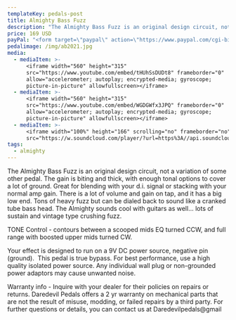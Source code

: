 ```yaml
---
templateKey: pedals-post
title: Almighty Bass Fuzz
description: "The Almighty Bass Fuzz is an original design circuit, not a variation of some other pedal. The gain is biting and thick, with enough tonal options to cover a lot of ground. Great for blending with your d.i. signal or stacking with your normal amp gain. There is a lot of volume and gain on tap,\_and it has a big low end. Tons of heavy fuzz but can be dialed back to sound like a cranked tube bass head. The Almighty sounds cool with guitars as well... lots of sustain and vintage type crushing fuzz.\_"
price: 169 USD
payPal: "<form target=\"paypal\" action=\"https://www.paypal.com/cgi-bin/webscr\" method=\"post\">\n<input type=\"hidden\" name=\"cmd\" value=\"_s-xclick\">\n<input type=\"hidden\" name=\"hosted_button_id\" value=\"EBXN3ZULW28V6\">\n<table>\n<tr><td><input type=\"hidden\" name=\"on0\" value=\"Almighty Bass\">Almighty Bass</td></tr><tr><td><select name=\"os0\">\n\t<option value=\"Buy it Now\">Buy it Now $169.00 USD</option>\n</select> </td></tr>\n</table>\n<input type=\"hidden\" name=\"currency_code\" value=\"USD\">\n<input type=\"image\" src=\"https://www.paypalobjects.com/en_US/i/btn/btn_cart_LG.gif\" border=\"0\" name=\"submit\" alt=\"PayPal - The safer, easier way to pay online!\">\n<img alt=\"\" border=\"0\" src=\"https://www.paypalobjects.com/en_US/i/scr/pixel.gif\" width=\"1\" height=\"1\">\n</form>\n\n"
pedalimage: /img/ab2021.jpg
media:
  - mediaItem: >-
      <iframe width="560" height="315"
      src="https://www.youtube.com/embed/tHUhSsDUDt8" frameborder="0"
      allow="accelerometer; autoplay; encrypted-media; gyroscope;
      picture-in-picture" allowfullscreen></iframe>
  - mediaItem: >-
      <iframe width="560" height="315"
      src="https://www.youtube.com/embed/WGDGWfx3JPQ" frameborder="0"
      allow="accelerometer; autoplay; encrypted-media; gyroscope;
      picture-in-picture" allowfullscreen></iframe>
  - mediaItem: >-
      <iframe width="100%" height="166" scrolling="no" frameborder="no"
      src="https://w.soundcloud.com/player/?url=https%3A//api.soundcloud.com/tracks/454227906&amp;color=ff5500"></iframe>
tags:
  - almighty
---
```

The Almighty Bass Fuzz is an original design circuit, not a variation of some other pedal. The gain is biting and thick, with enough tonal options to cover a lot of ground. Great for blending with your d.i. signal or stacking with your normal amp gain. There is a lot of volume and gain on tap, and it has a big low end. Tons of heavy fuzz but can be dialed back to sound like a cranked tube bass head. The Almighty sounds cool with guitars as well... lots of sustain and vintage type crushing fuzz. 

TONE Control - contours between a scooped mids EQ turned CCW, and full range with boosted upper mids turned CW.

Your effect is designed to run on a 9V DC power source, negative pin (ground).  This pedal is true bypass. For best performance, use a high quality isolated power source. Any individual wall plug or non-grounded power adaptors may cause unwanted noise.

Warranty info - Inquire with your dealer for their policies on repairs or returns. Daredevil Pedals offers a 2 yr warranty on mechanical parts that are not the result of misuse, modding, or failed repairs by a third party. For further questions or details, you can contact us at Daredevilpedals@gmail
